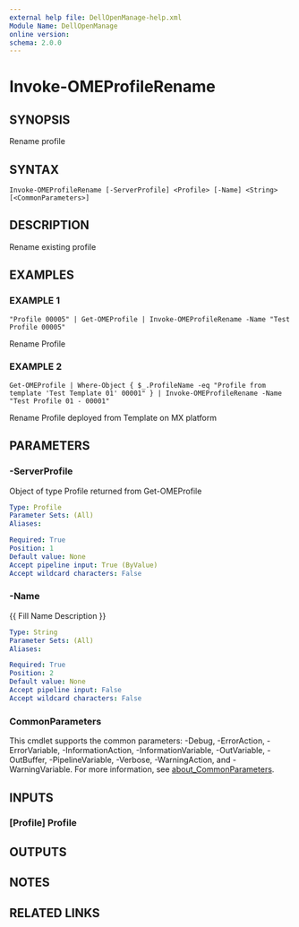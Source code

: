 ```yaml
---
external help file: DellOpenManage-help.xml
Module Name: DellOpenManage
online version:
schema: 2.0.0
---
```


# Invoke-OMEProfileRename

## SYNOPSIS
Rename profile

## SYNTAX

```
Invoke-OMEProfileRename [-ServerProfile] <Profile> [-Name] <String> [<CommonParameters>]
```

## DESCRIPTION
Rename existing profile

## EXAMPLES

### EXAMPLE 1
```
"Profile 00005" | Get-OMEProfile | Invoke-OMEProfileRename -Name "Test Profile 00005"
```

Rename Profile

### EXAMPLE 2
```
Get-OMEProfile | Where-Object { $_.ProfileName -eq "Profile from template 'Test Template 01' 00001" } | Invoke-OMEProfileRename -Name "Test Profile 01 - 00001"
```

Rename Profile deployed from Template on MX platform

## PARAMETERS

### -ServerProfile
Object of type Profile returned from Get-OMEProfile

```yaml
Type: Profile
Parameter Sets: (All)
Aliases:

Required: True
Position: 1
Default value: None
Accept pipeline input: True (ByValue)
Accept wildcard characters: False
```

### -Name
{{ Fill Name Description }}

```yaml
Type: String
Parameter Sets: (All)
Aliases:

Required: True
Position: 2
Default value: None
Accept pipeline input: False
Accept wildcard characters: False
```

### CommonParameters
This cmdlet supports the common parameters: -Debug, -ErrorAction, -ErrorVariable, -InformationAction, -InformationVariable, -OutVariable, -OutBuffer, -PipelineVariable, -Verbose, -WarningAction, and -WarningVariable. For more information, see [about_CommonParameters](http://go.microsoft.com/fwlink/?LinkID=113216).

## INPUTS

### [Profile] Profile
## OUTPUTS

## NOTES

## RELATED LINKS
